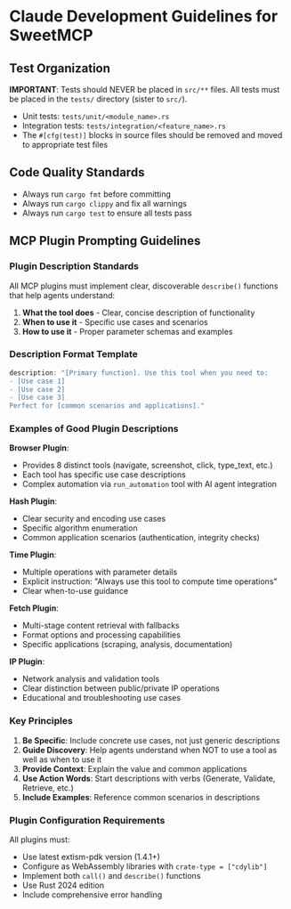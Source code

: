 # Claude Development Guidelines for SweetMCP

## Test Organization

**IMPORTANT**: Tests should NEVER be placed in `src/**` files. All tests must be placed in the `tests/` directory (sister to `src/`).

- Unit tests: `tests/unit/<module_name>.rs`
- Integration tests: `tests/integration/<feature_name>.rs`
- The `#[cfg(test)]` blocks in source files should be removed and moved to appropriate test files

## Code Quality Standards

- Always run `cargo fmt` before committing
- Always run `cargo clippy` and fix all warnings
- Always run `cargo test` to ensure all tests pass

## MCP Plugin Prompting Guidelines

### Plugin Description Standards

All MCP plugins must implement clear, discoverable `describe()` functions that help agents understand:

1. **What the tool does** - Clear, concise description of functionality
2. **When to use it** - Specific use cases and scenarios 
3. **How to use it** - Proper parameter schemas and examples

### Description Format Template

```rust
description: "[Primary function]. Use this tool when you need to:
- [Use case 1] 
- [Use case 2]
- [Use case 3]
Perfect for [common scenarios and applications]."
```

### Examples of Good Plugin Descriptions

**Browser Plugin**:
- Provides 8 distinct tools (navigate, screenshot, click, type_text, etc.)
- Each tool has specific use case descriptions
- Complex automation via `run_automation` tool with AI agent integration

**Hash Plugin**:
- Clear security and encoding use cases
- Specific algorithm enumeration
- Common application scenarios (authentication, integrity checks)

**Time Plugin**:
- Multiple operations with parameter details
- Explicit instruction: "Always use this tool to compute time operations"
- Clear when-to-use guidance

**Fetch Plugin**:
- Multi-stage content retrieval with fallbacks
- Format options and processing capabilities
- Specific applications (scraping, analysis, documentation)

**IP Plugin**:
- Network analysis and validation tools
- Clear distinction between public/private IP operations
- Educational and troubleshooting use cases

### Key Principles

1. **Be Specific**: Include concrete use cases, not just generic descriptions
2. **Guide Discovery**: Help agents understand when NOT to use a tool as well as when to use it
3. **Provide Context**: Explain the value and common applications
4. **Use Action Words**: Start descriptions with verbs (Generate, Validate, Retrieve, etc.)
5. **Include Examples**: Reference common scenarios in descriptions

### Plugin Configuration Requirements

All plugins must:
- Use latest extism-pdk version (1.4.1+)
- Configure as WebAssembly libraries with `crate-type = ["cdylib"]`
- Implement both `call()` and `describe()` functions
- Use Rust 2024 edition
- Include comprehensive error handling